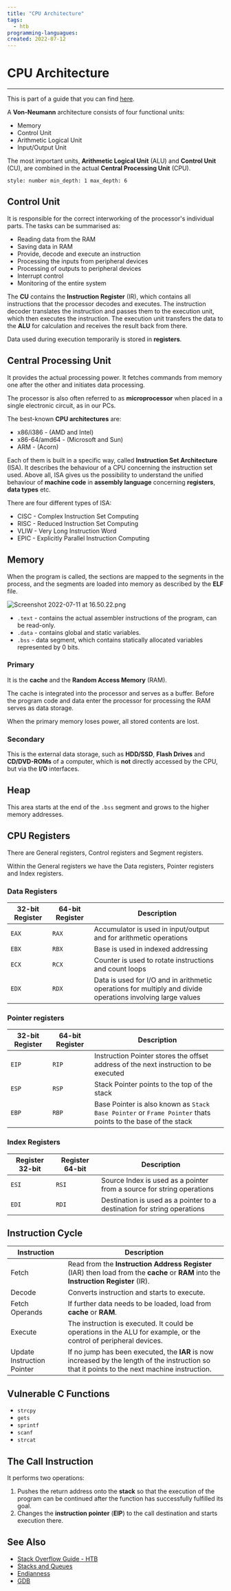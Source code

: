 ```yaml
---
title: "CPU Architecture"
tags:
  - htb
programming-languagues:
created: 2022-07-12
---
```

# CPU Architecture
---
This is part of a guide that you can find [here](notes/general/htb-stack-based-overflow-linux.md).

A **Von-Neumann** architecture consists of four functional units:
- Memory
- Control Unit
- Arithmetic Logical Unit
- Input/Output Unit

The most important units, **Arithmetic Logical Unit** (ALU) and **Control Unit** (CU), are combined in the actual **Central Processing Unit** (CPU).

```toc
style: number min_depth: 1 max_depth: 6 
```

## Control Unit
It is responsible for the correct interworking of the processor's individual parts. The tasks can be summarised as:

- Reading data from the RAM
- Saving data in RAM
- Provide, decode and execute an instruction
- Processing the inputs from peripheral devices
- Processing of outputs to peripheral devices
- Interrupt control
- Monitoring of the entire system

The **CU** contains the **Instruction Register** (IR), which contains all instructions that the processor decodes and executes. The instruction decoder translates the instruction and passes them to the execution unit, which then executes the instruction. The execution unit transfers the data to the **ALU** for calculation and receives the result back from there.

Data used during execution temporarily is stored in **registers**.

## Central Processing Unit
It provides the actual processing power. It fetches commands from memory one after the other and initiates data processing.

The processor is also often referred to as **microprocessor** when placed in a single electronic circuit, as in our PCs.

The best-known **CPU architectures** are:
- x86/i386 - (AMD and Intel)
- x86-64/amd64 - (Microsoft and Sun)
- ARM - (Acorn)

Each of them is built in a specific way, called **Instruction Set Architecture** (ISA). It describes the behaviour of a CPU concerning the instruction set used. Above all, ISA gives us the possibility to understand the unified behaviour of **machine code** in **assembly language** concerning **registers**, **data types** etc.

There are four different types of ISA:
- CISC - Complex Instruction Set Computing
- RISC - Reduced Instruction Set Computing
- VLIW - Very Long Instruction Word
- EPIC - Explicitly Parallel Instruction Computing

## Memory
When the program is called, the sections are mapped to the segments in the process, and the segments are loaded into memory as described by the **ELF** file.

![Screenshot 2022-07-11 at 16.50.22.png](Screenshot%202022-07-11%20at%2016.50.22.png)

- `.text` - contains the actual assembler instructions of the program, can be read-only.
- `.data` - contains global and static variables.
- `.bss` - data segment, which contains statically allocated variables represented by 0 bits.

### Primary
It is the **cache** and the **Random Access Memory** (RAM).

The cache is integrated into the processor and serves as a buffer. Before the program code and data enter the processor for processing the RAM serves as data storage.

When the primary memory loses power, all stored contents are lost.

### Secondary
This is the external data storage,  such as **HDD/SSD**, **Flash Drives** and **CD/DVD-ROMs** of a computer, which is **not** directly accessed by the CPU, but via the **I/O** interfaces.

## Heap
This area starts at the end of the `.bss` segment and grows to the higher memory addresses.

## CPU Registers
There are General registers, Control registers and Segment registers.

Within the General registers we have the Data registers, Pointer registers and Index registers.

### Data Registers
| **32-bit Register** | **64-bit Register** | **Description** |
| --- | --- | --- |
| `EAX` | `RAX` | Accumulator is used in input/output and for arithmetic operations |
| `EBX` | `RBX` | Base is used in indexed addressing |
| `ECX` | `RCX` | Counter is used to rotate instructions and count loops |
| `EDX` | `RDX` | Data is used for I/O and in arithmetic operations for multiply and divide operations involving large values |

### Pointer registers
| **32-bit Register** | **64-bit Register** | **Description** |
| --- | --- | --- |
| `EIP` | `RIP` | Instruction Pointer stores the offset address of the next instruction to be executed |
| `ESP` | `RSP` | Stack Pointer points to the top of the stack |
| `EBP` | `RBP` | Base Pointer is also known as `Stack Base Pointer` or `Frame Pointer` thats points to the base of the stack |

### Index Registers
| **Register 32-bit** | **Register 64-bit** | **Description** |
| --- | --- | --- |
| `ESI` | `RSI` | Source Index is used as a pointer from a source for string operations |
| `EDI` | `RDI` | Destination is used as a pointer to a destination for string operations |

## Instruction Cycle
| Instruction                | Description                                                                                                                                    |
| -------------------------- | ---------------------------------------------------------------------------------------------------------------------------------------------- |
| Fetch                      | Read from the **Instruction Address Register** (IAR) then load from the **cache** or **RAM** into the **Instruction Register** (IR).           |
| Decode                     | Converts instruction and starts to execute.                                                                                                    |
| Fetch Operands             | If further data needs to be loaded, load from **cache** or **RAM**.                                                                            |
| Execute                    | The instruction is executed. It could be operations in the ALU for example, or the control of peripheral devices.                              |
| Update Instruction Pointer | If no jump has been executed, the **IAR** is now increased by the length of the instruction so that it points to the next machine instruction. |

## Vulnerable C Functions
- `strcpy`
- `gets`
- `sprintf`
- `scanf`
- `strcat`

## The Call Instruction
It performs two operations:

1. Pushes the return address onto the **stack** so that the execution of the program can be continued after the function has successfully fulfilled its goal.
2. Changes the **instruction pointer** (**EIP**) to the call destination and starts execution there.

## See Also
- [Stack Overflow Guide - HTB](notes/general/htb-stack-based-overflow-linux.md)
- [Stacks and Queues](notes/general/stack.md)
- [Endianness](notes/general/endianness.md)
- [GDB](notes/general/gdb.md)